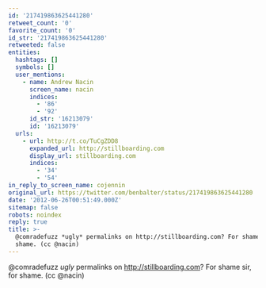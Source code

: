 ```yaml
---
id: '217419863625441280'
retweet_count: '0'
favorite_count: '0'
id_str: '217419863625441280'
retweeted: false
entities:
  hashtags: []
  symbols: []
  user_mentions:
    - name: Andrew Nacin
      screen_name: nacin
      indices:
        - '86'
        - '92'
      id_str: '16213079'
      id: '16213079'
  urls:
    - url: http://t.co/TuCgZDD8
      expanded_url: http://stillboarding.com
      display_url: stillboarding.com
      indices:
        - '34'
        - '54'
in_reply_to_screen_name: cojennin
original_url: https://twitter.com/benbalter/status/217419863625441280
date: '2012-06-26T00:51:49.000Z'
sitemap: false
robots: noindex
reply: true
title: >-
  @comradefuzz *ugly* permalinks on http://stillboarding.com? For shame sir, for
  shame. (cc @nacin)
---
```


@comradefuzz *ugly* permalinks on http://stillboarding.com? For shame sir, for shame. (cc @nacin)